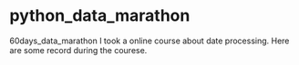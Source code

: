 # python_data_marathon
60days_data_marathon
I took a online course about date processing.
Here are some record during the courese.
